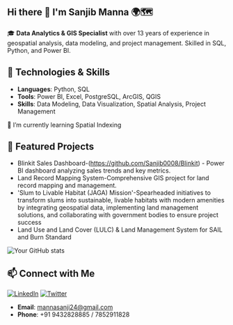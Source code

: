 ## Hi there 👋 I'm Sanjib Manna 🌍🗺

🎓 **Data Analytics & GIS Specialist** with over 13 years of experience in geospatial analysis, data modeling, and project management. Skilled in SQL, Python, and Power BI.

## 🔧 Technologies & Skills
- **Languages**: Python, SQL
- **Tools**: Power BI, Excel, PostgreSQL, ArcGIS, QGIS
- **Skills**: Data Modeling, Data Visualization, Spatial Analysis, Project Management

🌱 I’m currently learning Spatial Indexing

  ## 🌟 Featured Projects
- Blinkit Sales Dashboard-(https://github.com/Sanjib0008/Blinkit) - Power BI dashboard analyzing sales trends and key metrics.
- Land Record Mapping System-Comprehensive GIS project for land record mapping and management.
- 'Slum to Livable Habitat (JAGA) Mission'-Spearheaded initiatives to transform slums into sustainable, livable habitats with modern amenities by integrating geospatial data, implementing land management solutions, and collaborating with government bodies to ensure project success
- Land Use and Land Cover (LULC) & Land Management System for SAIL and Burn Standard

![Your GitHub stats](https://github-readme-stats.vercel.app/api?username=sanjib0008&show_icons=true&theme=radical)

## 📫 Connect with Me
[![LinkedIn](https://img.shields.io/badge/LinkedIn-%230077B5.svg?style=for-the-badge&logo=linkedin&logoColor=white)](https://www.linkedin.com/in/sanjib-manna/)
[![Twitter](https://img.shields.io/badge/Twitter-%231DA1F2.svg?style=for-the-badge&logo=twitter&logoColor=white)](https://twitter.com/mannasanjib24)
- **Email**: mannasanji24@gmail.com
- **Phone**: +91 9432828885 / 7852911828
